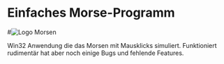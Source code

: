 # Einfaches Morse-Programm

#![Logo](https://raw.githubusercontent.com/dasbenjo/morsen/master/Morsen/My%20Project/logo.ico) Morsen


Win32 Anwendung die das Morsen mit Mausklicks simuliert. Funktioniert rudimentär hat aber noch einige Bugs und fehlende Features.
